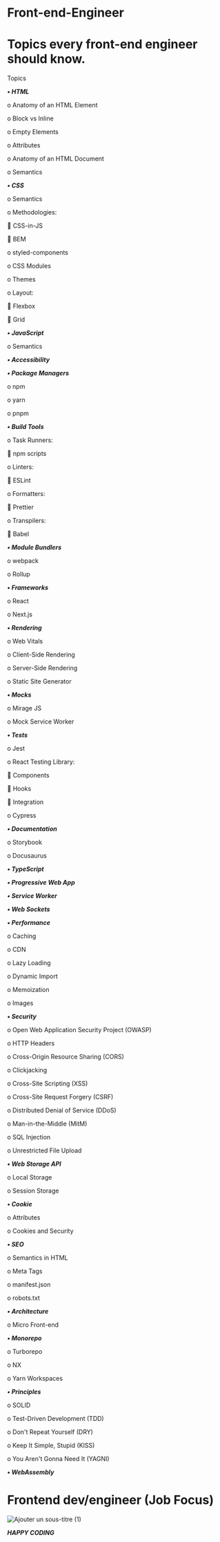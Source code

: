 # Front-end-Engineer


# Topics every front-end engineer should know.

Topics


***•	HTML***


o	Anatomy of an HTML Element

o	Block vs Inline

o	Empty Elements

o	Attributes

o	Anatomy of an HTML Document

o	Semantics


***•	CSS***

o	Semantics

o	Methodologies:

	CSS-in-JS

	BEM

o	styled-components

o	CSS Modules

o	Themes

o	Layout:

	Flexbox

	Grid



***•	JavaScript***

o	Semantics

***•	Accessibility***

***•	Package Managers***

o	npm

o	yarn

o	pnpm

***•	Build Tools***

o	Task Runners:

	npm scripts

o	Linters:

	ESLint

o	Formatters:

	Prettier

o	Transpilers:

	Babel


***•	Module Bundlers***

o	webpack

o	Rollup


***•	Frameworks***

o	React

o	Next.js


***•	Rendering***

o	Web Vitals

o	Client-Side Rendering

o	Server-Side Rendering

o	Static Site Generator


***•	Mocks***

o	Mirage JS

o	Mock Service Worker


***•	Tests***

o	Jest

o	React Testing Library:

	Components

	Hooks

	Integration

o	Cypress


***•	Documentation***

o	Storybook

o	Docusaurus



***•	TypeScript***

***•	Progressive Web App***

***•	Service Worker***

***•	Web Sockets***

***•	Performance***

o	Caching

o	CDN

o	Lazy Loading

o	Dynamic Import

o	Memoization

o	Images


***•	Security***

o	Open Web Application Security Project (OWASP)

o	HTTP Headers

o	Cross-Origin Resource Sharing (CORS)

o	Clickjacking

o	Cross-Site Scripting (XSS)

o	Cross-Site Request Forgery (CSRF)

o	Distributed Denial of Service (DDoS)

o	Man-in-the-Middle (MitM)

o	SQL Injection

o	Unrestricted File Upload


***•	Web Storage API***

o	Local Storage

o	Session Storage


***•	Cookie***

o	Attributes

o	Cookies and Security


***•	SEO***

o	Semantics in HTML

o	Meta Tags

o	manifest.json

o	robots.txt


***•	Architecture***

o	Micro Front-end



***•	Monorepo***

o	Turborepo

o	NX

o	Yarn Workspaces



***•	Principles***

o	SOLID

o	Test-Driven Development (TDD)

o	Don't Repeat Yourself (DRY)

o	Keep It Simple, Stupid (KISS)

o	You Aren't Gonna Need It (YAGNI)



***•	WebAssembly***


# Frontend dev/engineer (Job Focus)

![Ajouter un sous-titre (1)](https://user-images.githubusercontent.com/98220932/209945391-d3cdd785-d704-4826-a5cc-0005155cce8b.png)




***HAPPY CODING***






